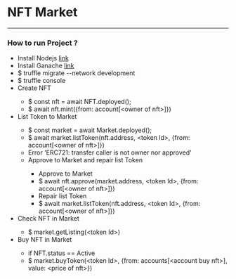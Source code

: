 <h1> NFT Market </h1>
<hr>
<h3> How to run Project ? </h3>
<ul>
  <li>Install Nodejs <a href="https://nodejs.org/en/">link</a></li>
  <li>Install Ganache <a href="https://trufflesuite.com/ganache/index.html">link</a></li>
  <li>$ truffle migrate --network development</li>  
  <li>$ truffle console</li>  
  <li>Create NFT</li> 
  <ul>
    <li>$ const nft = await NFT.deployed();</li> 
    <li>$ await nft.mint({from: account[&lt;owner of nft&gt;]})</li> 
  </ul>
  <li>List Token to Market</li> 
  <ul>
    <li>$ const market = await Market.deployed();</li> 
    <li>$ await market.listToken(nft.address, &lt;token Id&gt;, {from: account[&lt;owner of nft&gt;]})</li> 
    <li>Error 'ERC721: transfer caller is not owner nor approved'</li> 
    <li>Approve to Market and repair list Token</li> 
    <ul>
      <li>Approve to Market </li>
      <li>$ await nft.approve(market.address, &lt;token Id&gt;, {from: account[&lt;owner of nft&gt;]})</li> 
      <li>Repair list Token </li>
      <li>$ await market.listToken(nft.address, &lt;token Id&gt;, {from: account[&lt;owner of nft&gt;]})</li>
    </ul>
  </ul>
  <li>Check NFT in Market</li> 
  <ul>
    <li>$ market.getListing(&lt;token Id&gt;)</li> 
  </ul>
  <li>Buy NFT in Market</li> 
  <ul>
    <li>if NFT.status == Active</li> 
    <li>$ market.buyToken(&lt;token Id&gt;, {from: accounts[&lt;account buy nft&gt;], value: &lt;price of nft&gt;})</li> 
  </ul>
</ul>

